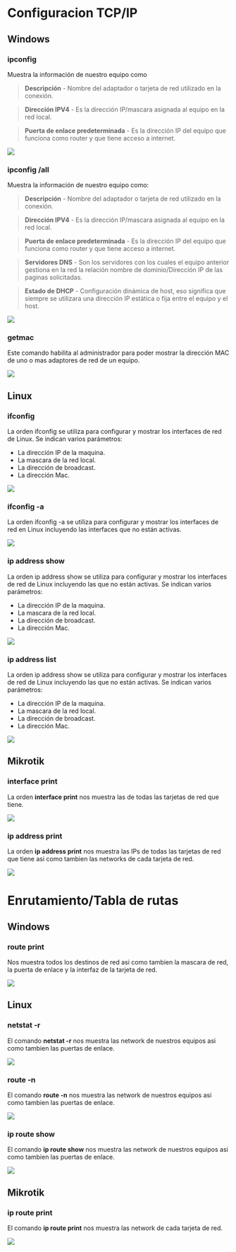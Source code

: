 # Configuracion TCP/IP

## Windows

### ipconfig

Muestra la información de nuestro equipo como
>**Descripción** - Nombre del adaptador o tarjeta de red utilizado en la conexión.

>**Dirección IPV4** - Es la dirección IP/mascara asignada al equipo en la red local.

>**Puerta de enlace predeterminada** - Es la dirección IP del equipo que funciona como router y que tiene acceso a internet.

![](../img/Captura1.PNG)

### ipconfig /all
Muestra la información de nuestro equipo como:
>**Descripción** - Nombre del adaptador o tarjeta de red utilizado en la conexión.

>**Dirección IPV4** - Es la dirección IP/mascara asignada al equipo en la red local.

>**Puerta de enlace predeterminada** - Es la dirección IP del equipo que funciona como router y que tiene acceso a internet.

>**Servidores DNS** - Son los servidores con los cuales el equipo anterior gestiona en la red la relación nombre de dominio/Dirección IP de las paginas solicitadas.

>**Estado de DHCP** - Configuración dinámica de host, eso significa que siempre se utilizara una dirección IP estática o fija entre el equipo y el host.

![](../img/Captura2.PNG)

### getmac
Este comando habilita al administrador para poder mostrar la dirección MAC de uno o mas adaptores de red de un equipo.

![](../img/Captura3.PNG)

## Linux
### ifconfig
La orden ifconfig se utiliza para configurar y mostrar los interfaces de red de Linux. Se indican varios parámetros:

* La dirección IP de la maquina.
* La mascara de la red local.
* La dirección de broadcast.
* La dirección Mac.

![](../img/Captura4.PNG)

### ifconfig -a
La orden ifconfig -a se utiliza para configurar y mostrar los interfaces de red en Linux incluyendo las interfaces que no están activas.

![](../img/Captura5.PNG)

### ip address show
La orden ip address show se utiliza para configurar y mostrar los interfaces de red de Linux incluyendo las que no están activas. Se indican varios parámetros:

* La dirección IP de la maquina.
* La mascara de la red local.
* La dirección de broadcast.
* La dirección Mac.

![](../img/Captura6.PNG)

### ip address list
La orden ip address show se utiliza para configurar y mostrar los interfaces de red de Linux incluyendo las que no están activas. Se indican varios parámetros:

* La dirección IP de la maquina.
* La mascara de la red local.
* La dirección de broadcast.
* La dirección Mac.

![](../img/Captura7.PNG)

## Mikrotik
### interface print
La orden **interface print** nos muestra las de todas las tarjetas de red que tiene.

![](../img/Captura8.PNG)

### ip address print
La orden **ip address print** nos muestra las IPs de todas las tarjetas de red que tiene asi como tambien las networks de cada tarjeta de red.

![](../img/Captura9.PNG)

# Enrutamiento/Tabla de rutas
## Windows
### route print
Nos muestra todos los destinos de red asi como tambien la mascara de red, la puerta de enlace y la interfaz de la tarjeta de red.

![](../img/Captura10.PNG)

## Linux
### netstat -r
El comando **netstat -r** nos muestra las network de nuestros equipos asi como tambien las puertas de enlace.

![](../img/Captura11.PNG)

### route -n
El comando **route -n** nos muestra las network de nuestros equipos asi como tambien las puertas de enlace.

![](../img/Captura12.PNG)

### ip route show
El comando **ip route show** nos muestra las network de nuestros equipos asi como tambien las puertas de enlace.

![](../img/Captura13.PNG)

## Mikrotik
### ip route print
El comando **ip route print** nos muestra las network de cada tarjeta de red.

![](../img/Captura14.PNG)
